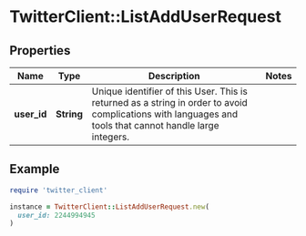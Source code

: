 # TwitterClient::ListAddUserRequest

## Properties

| Name | Type | Description | Notes |
| ---- | ---- | ----------- | ----- |
| **user_id** | **String** | Unique identifier of this User. This is returned as a string in order to avoid complications with languages and tools that cannot handle large integers. |  |

## Example

```ruby
require 'twitter_client'

instance = TwitterClient::ListAddUserRequest.new(
  user_id: 2244994945
)
```

